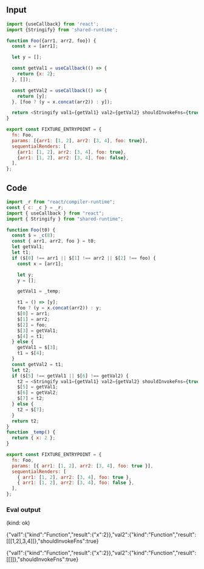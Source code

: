 
## Input

```javascript
import {useCallback} from 'react';
import {Stringify} from 'shared-runtime';

function Foo({arr1, arr2, foo}) {
  const x = [arr1];

  let y = [];

  const getVal1 = useCallback(() => {
    return {x: 2};
  }, []);

  const getVal2 = useCallback(() => {
    return [y];
  }, [foo ? (y = x.concat(arr2)) : y]);

  return <Stringify val1={getVal1} val2={getVal2} shouldInvokeFns={true} />;
}

export const FIXTURE_ENTRYPOINT = {
  fn: Foo,
  params: [{arr1: [1, 2], arr2: [3, 4], foo: true}],
  sequentialRenders: [
    {arr1: [1, 2], arr2: [3, 4], foo: true},
    {arr1: [1, 2], arr2: [3, 4], foo: false},
  ],
};

```

## Code

```javascript
import _r from "react/compiler-runtime";
const { c: _c } = _r;
import { useCallback } from "react";
import { Stringify } from "shared-runtime";

function Foo(t0) {
  const $ = _c(8);
  const { arr1, arr2, foo } = t0;
  let getVal1;
  let t1;
  if ($[0] !== arr1 || $[1] !== arr2 || $[2] !== foo) {
    const x = [arr1];

    let y;
    y = [];

    getVal1 = _temp;

    t1 = () => [y];
    foo ? (y = x.concat(arr2)) : y;
    $[0] = arr1;
    $[1] = arr2;
    $[2] = foo;
    $[3] = getVal1;
    $[4] = t1;
  } else {
    getVal1 = $[3];
    t1 = $[4];
  }
  const getVal2 = t1;
  let t2;
  if ($[5] !== getVal1 || $[6] !== getVal2) {
    t2 = <Stringify val1={getVal1} val2={getVal2} shouldInvokeFns={true} />;
    $[5] = getVal1;
    $[6] = getVal2;
    $[7] = t2;
  } else {
    t2 = $[7];
  }
  return t2;
}
function _temp() {
  return { x: 2 };
}

export const FIXTURE_ENTRYPOINT = {
  fn: Foo,
  params: [{ arr1: [1, 2], arr2: [3, 4], foo: true }],
  sequentialRenders: [
    { arr1: [1, 2], arr2: [3, 4], foo: true },
    { arr1: [1, 2], arr2: [3, 4], foo: false },
  ],
};

```
      
### Eval output
(kind: ok) <div>{"val1":{"kind":"Function","result":{"x":2}},"val2":{"kind":"Function","result":[[[1,2],3,4]]},"shouldInvokeFns":true}</div>
<div>{"val1":{"kind":"Function","result":{"x":2}},"val2":{"kind":"Function","result":[[]]},"shouldInvokeFns":true}</div>